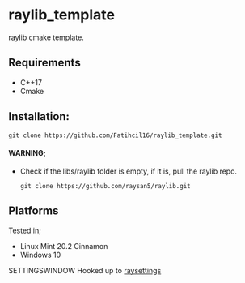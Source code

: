 # raylib_template
raylib cmake template.

## Requirements
- C++17
- Cmake

## Installation:
``` 
git clone https://github.com/Fatihcil16/raylib_template.git 
```
#### WARNING;
 - Check if the libs/raylib folder is empty, if it is, pull the raylib repo.
    ```
    git clone https://github.com/raysan5/raylib.git
    ```

## Platforms
Tested in;
- Linux Mint 20.2 Cinnamon 
- Windows 10


SETTINGSWINDOW Hooked up to [raysettings](https://github.com/swan-gh/raysettings)
